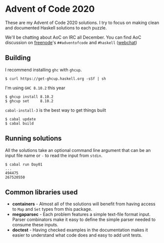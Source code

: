 # Advent of Code 2020

These are my Advent of Code 2020 solutions. I try to focus on making clean and documented Haskell solutions to each puzzle.

We'll be chatting about AoC on IRC all December. You can find AoC discussion on [freenode](https://freenode.net)'s `##adventofcode` and `#haskell` ([webchat](https://webchat.freenode.net/#haskell,##adventofcode))

## Building

I recommend installing `ghc` with `ghcup`.

```
$ curl https://get-ghcup.haskell.org -sSf | sh
```

I'm using `GHC 8.10.2` this year

```
$ ghcup install 8.10.2
$ ghcup set     8.10.2
```

`cabal-install-3` is the best way to get things built

```
$ cabal update
$ cabal build
```

## Running solutions

All the solutions take an optional command line argument that can be an input file name or `-` to read the input from `stdin`.

```
$ cabal run Day01
...
494475
267520550
```

## Common libraries used

* **containers** - Almost all of the solutions will benefit from having access to `Map` and `Set` types from this package.
* **megaparsec** - Each problem features a simple text-file format input. Parser combinators make it easy to define the simple parser needed to consume these inputs.
* **doctest** - Having checked examples in the documentation makes it easier to understand what code does and easy to add unit tests.
